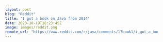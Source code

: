 ```yaml
---
layout: post
blog: "Reddit"
title: "I got a book on Java from 2014"
date: 2023-10-19T18:23:45Z
image: images/reddit.png
remote_url: "https://www.reddit.com/r/java/comments/17bpuk1/i_got_a_book_on_java_from_2014/"
---
```

